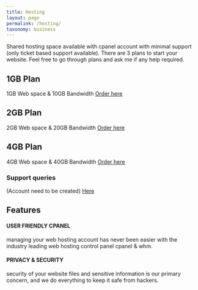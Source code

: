 ```yaml
---
title: Hosting
layout: page
permalink: /hosting/
taxonomy: business
---
```


Shared hosting space available with cpanel account with minimal support (only ticket based support available). There are 3 plans to start your website. Feel free to go through plans and ask me if any help required.

## 1GB Plan
1GB Web space & 10GB Bandwidth
[Order here](https://client.mandar.me/order/main/packages/shared-hosting/)

## 2GB Plan
2GB Web space & 20GB Bandwidth
[Order here](https://client.mandar.me/order/main/packages/shared-hosting/)

## 4GB Plan
4GB Web space & 40GB Bandwidth
[Order here](https://client.mandar.me/order/main/packages/shared-hosting/)

### Support queries 
(Account need to be created)
[Here](https://client.mandar.me/client/plugin/support_manager/client_tickets/add/)

## Features

#### USER FRIENDLY CPANEL
managing your web hosting account has never been easier with the industry leading web hosting control panel cpanel & whm.

#### PRIVACY & SECURITY
security of your website files and sensitive information is our primary concern, and we do everything to keep it safe from hackers.
